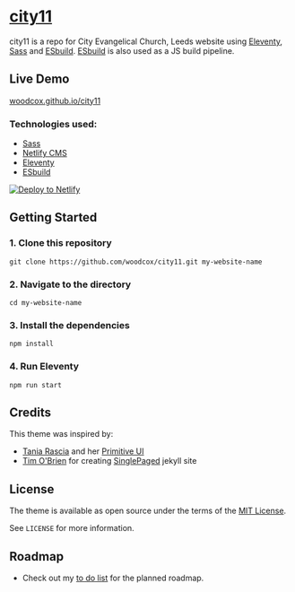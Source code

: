 # [city11](https://woodcox.github.io/city11/)

city11 is a repo for City Evangelical Church, Leeds website using [Eleventy](https://www.11ty.dev), [Sass](https://sass-lang.com) and [ESbuild](https://esbuild.github.io/). [ESbuild](https://esbuild.github.io/) is also used as a JS build pipeline.
 

## Live Demo

[woodcox.github.io/city11](https://woodcox.github.io/city11/)

### Technologies used:

- [Sass](https://sass-lang.com)
- [Netlify CMS](https://www.netlifycms.org/)
- [Eleventy](https://www.11ty.dev/)
- [ESbuild](https://esbuild.github.io/)

<a href="https://app.netlify.com/start/deploy?repository=https://github.com/woodcock3/city11&amp;stack=cms"><img src="https://www.netlify.com/img/deploy/button.svg" alt="Deploy to Netlify" /></a>

## Getting Started


### 1. Clone this repository

```
git clone https://github.com/woodcox/city11.git my-website-name
```

### 2. Navigate to the directory

```
cd my-website-name
```

### 3. Install the dependencies

```
npm install
```

### 4. Run Eleventy

```
npm run start
```

## Credits

This theme was inspired by: 
  - [Tania Rascia](https://www.taniarascia.com) and her [Primitive UI](https://taniarascia.github.io/primitive)
  - [Tim O'Brien](http://t413.com) for creating [SinglePaged](http://github.io/t413/SinglePaged) jekyll site


## License

The theme is available as open source under the terms of the [MIT License](https://opensource.org/licenses/MIT).

See `LICENSE` for more information.

## Roadmap
- Check out my [to do list](https://github.com/woodcox/city11/blob/master/TODO.md) for the planned roadmap.
